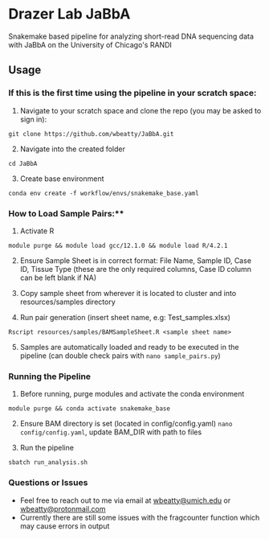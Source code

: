 # Drazer Lab JaBbA
Snakemake based pipeline for analyzing short-read DNA sequencing data with JaBbA on the University of Chicago's RANDI 

## Usage

### If this is the first time using the pipeline in your scratch space:

1. Navigate to your scratch space and clone the repo (you may be asked to sign in):
```
git clone https://github.com/wbeatty/JaBbA.git
```

2. Navigate into the created folder
```
cd JaBbA
```

3. Create base environment
```
conda env create -f workflow/envs/snakemake_base.yaml
```

### How to Load Sample Pairs:**

1. Activate R
```
module purge && module load gcc/12.1.0 && module load R/4.2.1
```

2. Ensure Sample Sheet is in correct format:
File Name, Sample ID, Case ID, Tissue Type (these are the only required columns, Case ID column can be left blank if NA)

3. Copy sample sheet from wherever it is located to cluster and into resources/samples directory

4. Run pair generation (insert sheet name, e.g: Test_samples.xlsx)
```
Rscript resources/samples/BAMSampleSheet.R <sample sheet name>
```

5. Samples are automatically loaded and ready to be executed in the pipeline (can double check pairs with `nano sample_pairs.py`)

### Running the Pipeline

1. Before running, purge modules and activate the conda environment
```
module purge && conda activate snakemake_base
```

2. Ensure BAM directory is set (located in config/config.yaml)
`nano config/config.yaml`, update BAM_DIR with path to files

3. Run the pipeline
```
sbatch run_analysis.sh
```

### Questions or Issues
- Feel free to reach out to me via email at wbeatty@umich.edu or wbeatty@protonmail.com
- Currently there are still some issues with the fragcounter function which may cause errors in output

